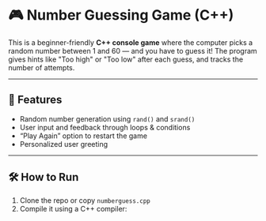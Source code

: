 # 🎮 Number Guessing Game (C++)

This is a beginner-friendly **C++ console game** where the computer picks a random number between 1 and 60 — and you have to guess it! The program gives hints like "Too high" or "Too low" after each guess, and tracks the number of attempts.

---

## 📌 Features

- Random number generation using `rand()` and `srand()`
- User input and feedback through loops & conditions
- “Play Again” option to restart the game
- Personalized user greeting

---

## 🛠️ How to Run

1. Clone the repo or copy `numberguess.cpp`
2. Compile it using a C++ compiler:
